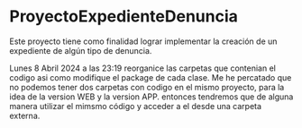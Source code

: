 # ProyectoExpedienteDenuncia
Este proyecto tiene como finalidad lograr implementar la creación de un expediente de algún  tipo de denuncia.



Lunes 8 Abril 2024 a las 23:19 reorganice las carpetas que contenian el codigo asi como modifique el package de cada clase. Me he percatado que no podemos tener dos carpetas con codigo en el mismo proyecto, para la idea de la version WEB y la version APP. entonces tendremos que de alguna manera utilizar el mimsmo código y acceder a el desde una carpeta externa. 